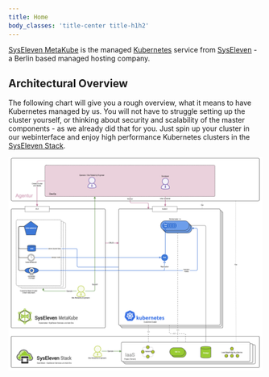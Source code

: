 ```yaml
---
title: Home
body_classes: 'title-center title-h1h2'
---
```


[SysEleven MetaKube](https://metakube.syseleven.de) is the managed [Kubernetes](https://kubernetes.io/) service from [SysEleven](https://www.syseleven.de) - a Berlin based managed hosting company.

## Architectural Overview

The following chart will give you a rough overview, what it means to have Kubernetes managed by us. You will not have to struggle setting up the cluster yourself, or thinking about security and scalability of the master components - as we already did that for you. Just spin up your cluster in our webinterface and enjoy high performance Kubernetes clusters in the [SysEleven Stack](https://www.syseleven.de/syseleven-stack/).

![MetaKube Architecture Overview](metakube-overview.png)